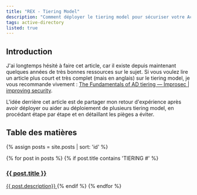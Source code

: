```yaml
---
title: "REX - Tiering Model"
description: "Comment déployer le tiering model pour sécuriser votre Active Directory"
tags: active-directory
listed: true
---
```


## Introduction

J'ai longtemps hésité à faire cet article, car il existe depuis maintenant quelques années de très bonnes ressources sur le sujet. Si vous voulez lire un article plus court et très complet (mais en anglais) sur le tiering model, je vous recommande vivement : [The Fundamentals of AD tiering — Improsec \| improving security](https://blog.improsec.com/tech-blog/the-fundamentals-of-ad-tiering).

L'idée derrière cet article est de partager mon retour d'expérience après avoir déployer ou aider au déploiement de plusieurs tiering model, en procédant étape par étape et en détaillant les pièges a éviter.

## Table des matières

{% assign posts = site.posts | sort: 'id' %}
<div class="summary">
  {% for post in posts %}
    {% if post.title contains 'TIERING #' %}
      <a href="{{ post.id }}">
          <h3>{{ post.title }}</h3>
          <span>{{ post.description}}</span>
      </a>
    {% endif %}
  {% endfor %}
</div>
